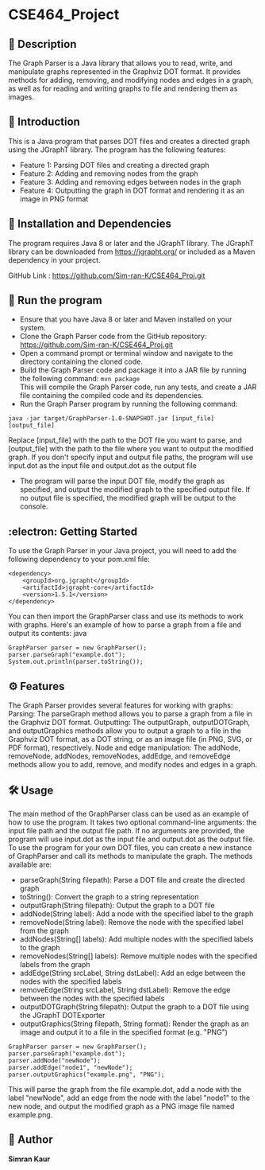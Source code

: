 #  CSE464_Project
## 🔖 Description
The Graph Parser is a Java library that allows you to read, write, and manipulate graphs represented in the Graphviz DOT format. 
It provides methods for adding, removing, and modifying nodes and edges in a graph, as well as for reading and writing graphs to file and rendering them as images.

##	📄 Introduction
This is a Java program that parses DOT files and creates a directed graph using the JGraphT library. The program has the following features:
-   Feature 1: Parsing DOT files and creating a directed graph
-   Feature 2: Adding and removing nodes from the graph
-   Feature 3: Adding and removing edges between nodes in the graph
-   Feature 4: Outputting the graph in DOT format and rendering it as an image in PNG format

## 🚀 Installation and Dependencies
The program requires Java 8 or later and the JGraphT library. The JGraphT library can be downloaded from https://jgrapht.org/ or included as a Maven dependency in your project.

GitHub Link : https://github.com/Sim-ran-K/CSE464_Proj.git 

## 🔨 Run the program
-   Ensure that you have Java 8 or later and Maven installed on your system.
-   Clone the Graph Parser code from the GitHub repository: https://github.com/Sim-ran-K/CSE464_Proj.git
-   Open a command prompt or terminal window and navigate to the directory containing the cloned code.
-   Build the Graph Parser code and package it into a JAR file by running the following command:    `mvn package`   
This will compile the Graph Parser code, run any tests, and create a JAR file containing the compiled code and its dependencies.
-   Run the Graph Parser program by running the following command: 
```
java -jar target/GraphParser-1.0-SNAPSHOT.jar [input_file] [output_file]
```
Replace [input_file] with the path to the DOT file you want to parse, and [output_file] with the path to the file where you want to output the modified graph. 
If you don't specify input and output file paths, the program will use input.dot as the input file and output.dot as the output file
-   The program will parse the input DOT file, modify the graph as specified, and output the modified graph to the specified output file. 
If no output file is specified, the modified graph will be output to the console.


## :electron:  Getting Started
To use the Graph Parser in your Java project, you will need to add the following dependency to your pom.xml file:

```
<dependency>
    <groupId>org.jgrapht</groupId>
    <artifactId>jgrapht-core</artifactId>
    <version>1.5.1</version>
</dependency>
```
You can then import the GraphParser class and use its methods to work with graphs. Here's an example of how to parse a graph from a file and output its contents:
java
```
GraphParser parser = new GraphParser();
parser.parseGraph("example.dot");
System.out.println(parser.toString());
```
## ⚙️ Features
The Graph Parser provides several features for working with graphs:
Parsing: The parseGraph method allows you to parse a graph from a file in the Graphviz DOT format.
Outputting: The outputGraph, outputDOTGraph, and outputGraphics methods allow you to output a graph to a file in the Graphviz DOT format, as a DOT string, or as an image file (in PNG, SVG, or PDF format), respectively.
Node and edge manipulation: The addNode, removeNode, addNodes, removeNodes, addEdge, and removeEdge methods allow you to add, remove, and modify nodes and edges in a graph.

## 🛠️ Usage

The main method of the GraphParser class can be used as an example of how to use the program. It takes two optional command-line arguments: the input file path and the output file path. If no arguments are provided, the program will use input.dot as the input file and output.dot as the output file.
To use the program for your own DOT files, you can create a new instance of GraphParser and call its methods to manipulate the graph. The methods available are:
-   parseGraph(String filepath): Parse a DOT file and create the directed graph
-   toString(): Convert the graph to a string representation
-   outputGraph(String filepath): Output the graph to a DOT file
-   addNode(String label): Add a node with the specified label to the graph
-   removeNode(String label): Remove the node with the specified label from the graph
-   addNodes(String[] labels): Add multiple nodes with the specified labels to the graph
-   removeNodes(String[] labels): Remove multiple nodes with the specified labels from the graph
-   addEdge(String srcLabel, String dstLabel): Add an edge between the nodes with the specified labels
-   removeEdge(String srcLabel, String dstLabel): Remove the edge between the nodes with the specified labels
-   outputDOTGraph(String filepath): Output the graph to a DOT file using the JGraphT DOTExporter
-   outputGraphics(String filepath, String format): Render the graph as an image and output it to a file in the specified format (e.g. "PNG")

```
GraphParser parser = new GraphParser();
parser.parseGraph("example.dot");
parser.addNode("newNode");
parser.addEdge("node1", "newNode");
parser.outputGraphics("example.png", "PNG");
```
This will parse the graph from the file example.dot, add a node with the label "newNode", add an edge from the node with the label "node1" to the new node, and output the modified graph as a PNG image file named example.png.

## 🌟 Author
**Simran Kaur**
